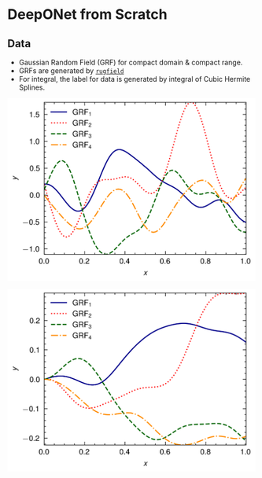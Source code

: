 # DeepONet from Scratch

## Data

- Gaussian Random Field (GRF) for compact domain & compact range.
- GRFs are generated by [`rugfield`](https://github.com/Axect/Rugfield)
- For integral, the label for data is generated by integral of Cubic Hermite Splines.

![GRFs](./figs/grf_scaled.png)

![GRF_Integrals](./figs/grf_integral.png)
